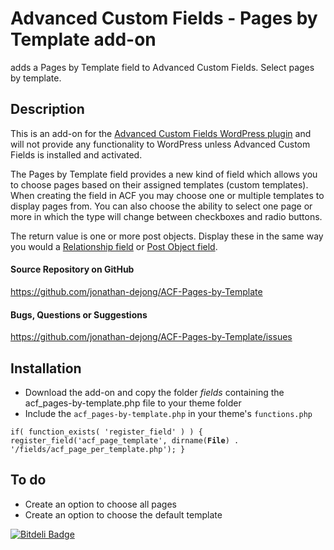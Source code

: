 Advanced Custom Fields - Pages by Template add-on
=====================
adds a Pages by Template field to Advanced Custom Fields. Select pages by template.

Description
------
This is an add-on for the <a href="http://advancedcustomfields.com/">Advanced Custom Fields WordPress plugin</a> and will not provide any functionality to WordPress unless Advanced Custom Fields is installed and activated.

The Pages by Template field provides a new kind of field which allows you to choose pages based on their assigned templates (custom templates). When creating the field in ACF you may choose one or multiple templates to display pages from. You can also choose the ability to select one page or more in which the type will change between checkboxes and radio buttons. 

The return value is one or more post objects. Display these in the same way you would a <a href="http://www.advancedcustomfields.com/docs/field-types/relationship/">Relationship field</a> or <a href="http://www.advancedcustomfields.com/docs/field-types/post-object/">Post Object field</a>. 

<h4>Source Repository on GitHub</h4>
<a href="https://github.com/jonathan-dejong/ACF-Pages-by-Template">https://github.com/jonathan-dejong/ACF-Pages-by-Template</a>

<h4>Bugs, Questions or Suggestions</h4>
<a href="https://github.com/jonathan-dejong/ACF-Pages-by-Template/issues">https://github.com/jonathan-dejong/ACF-Pages-by-Template/issues</a>

Installation
------
* Download the add-on and copy the folder <i>fields</i> containing the acf_pages-by-template.php file to your theme folder
* Include the <code>acf_pages-by-template.php</code> in your theme's <code>functions.php</code>

<code>if( function_exists( 'register_field' ) )
  {
	   register_field('acf_page_template', dirname(__File__) . '/fields/acf_page_per_template.php');
	}
</code>

To do
--------
* Create an option to choose all pages
* Create an option to choose the default template

[![Bitdeli Badge](https://d2weczhvl823v0.cloudfront.net/netconstructor/acf-pages-by-template/trend.png)](https://bitdeli.com/free "Bitdeli Badge")

